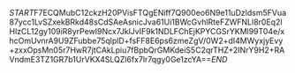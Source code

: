 $START$F7ECQMubC12ckzH20PVisFTQgENiff7Q900eo6N9e11uDzldsm5FVua87ycc1LvSZxekBRkd48sCdSAeAsnicJva61Ui1BWcGvhlRteFZWFNLl8r0Eq2lHlzCL12gy109iR8yrPewI9Ncx7JklJvIF9k1NDLFChEjKPYCGSrYKMl99T04e/xhcOmUvnrA9U9ZFubbe75qlplD+fsFF8E6ps6zmeZgV/0W2+dI4MWyxjyEvy+zxxOpsMn05r7HwR7jtCAkLpiu7fBpbQrGMKdeiS5C2qrTHZ+2INrY9H2+RAVndmE3TZ1GR7b1UrVKX4SLQZl6fx7lr7qgy0Ge1zcYA==$END$